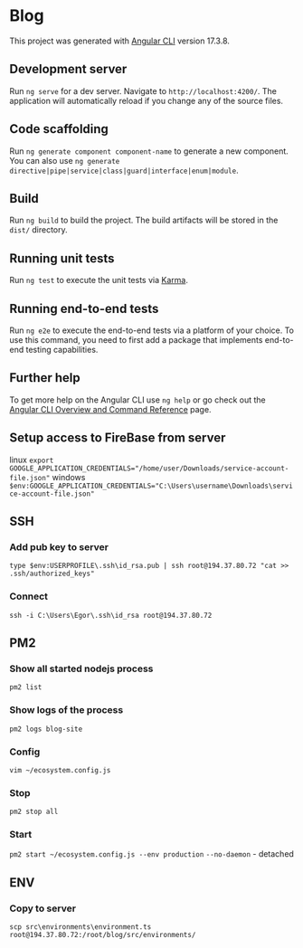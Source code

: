 # Blog

This project was generated with [Angular CLI](https://github.com/angular/angular-cli) version 17.3.8.

## Development server

Run `ng serve` for a dev server. Navigate to `http://localhost:4200/`. The application will automatically reload if you change any of the source files.

## Code scaffolding

Run `ng generate component component-name` to generate a new component. You can also use `ng generate directive|pipe|service|class|guard|interface|enum|module`.

## Build

Run `ng build` to build the project. The build artifacts will be stored in the `dist/` directory.

## Running unit tests

Run `ng test` to execute the unit tests via [Karma](https://karma-runner.github.io).

## Running end-to-end tests

Run `ng e2e` to execute the end-to-end tests via a platform of your choice. To use this command, you need to first add a package that implements end-to-end testing capabilities.

## Further help

To get more help on the Angular CLI use `ng help` or go check out the [Angular CLI Overview and Command Reference](https://angular.io/cli) page.

## Setup access to FireBase from server

linux
`export GOOGLE_APPLICATION_CREDENTIALS="/home/user/Downloads/service-account-file.json"`
windows
`$env:GOOGLE_APPLICATION_CREDENTIALS="C:\Users\username\Downloads\service-account-file.json"`

## SSH

### Add pub key to server

`type $env:USERPROFILE\.ssh\id_rsa.pub | ssh root@194.37.80.72 "cat >> .ssh/authorized_keys"`

### Connect

`ssh -i C:\Users\Egor\.ssh\id_rsa root@194.37.80.72`

## PM2

### Show all started nodejs process

`pm2 list`

### Show logs of the process

`pm2 logs blog-site`

### Config

`vim ~/ecosystem.config.js`

### Stop

`pm2 stop all`

### Start

`pm2 start ~/ecosystem.config.js --env production`
`--no-daemon` - detached

## ENV

### Copy to server

`scp src\environments\environment.ts root@194.37.80.72:/root/blog/src/environments/`
